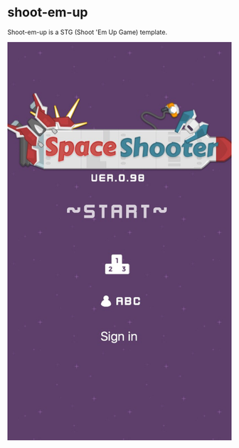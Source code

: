 # shoot-em-up
Shoot-em-up is a STG (Shoot 'Em Up Game) template.

![Alt text](/screenshot/1.jpg?raw=true "Screenshots")
